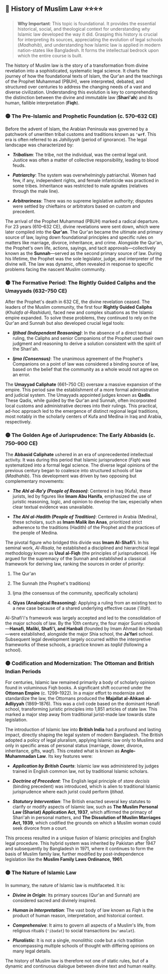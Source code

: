 ## 📌 History of Muslim Law ⭐⭐⭐⭐

>**Why Important**: This topic is foundational. It provides the essential historical, social, and theological context for understanding _why_ Islamic law developed the way it did. Grasping this history is crucial for interpreting its sources, appreciating the evolution of legal schools (_Madhahib_), and understanding how Islamic law is applied in modern nation-states like Bangladesh. It forms the intellectual bedrock upon which the entire course is built.

The history of Muslim law is the story of a transformation from divine revelation into a sophisticated, systematic legal science. It charts the journey of how the foundational texts of Islam, the Qur'an and the teachings of the Prophet Muhammad (PBUH), were interpreted, debated, and structured over centuries to address the changing needs of a vast and diverse civilization. Understanding this evolution is key to comprehending the distinction between the divine and immutable law (**Shari'ah**) and its human, fallible interpretation (**Fiqh**).

### 🟡 The Pre-Islamic and Prophetic Foundation (c. 570–632 CE)

Before the advent of Islam, the Arabian Peninsula was governed by a patchwork of unwritten tribal customs and traditions known as **`'urf`**. This era is often referred to as _Jahiliyyah_ (period of ignorance). The legal landscape was characterized by:

- ***Tribalism***: The tribe, not the individual, was the central legal unit. Justice was often a matter of collective responsibility, leading to blood feuds.
    
- ***Patriarchy***: The system was overwhelmingly patriarchal. Women had few, if any, independent rights, and female infanticide was practiced in some tribes. Inheritance was restricted to male agnates (relatives through the male line).
    
- ***Arbitrariness***: There was no supreme legislative authority; disputes were settled by chieftains or arbitrators based on custom and precedent.
    

The arrival of the Prophet Muhammad (PBUH) marked a radical departure. For 23 years (610–632 CE), divine revelations were sent down, which were later compiled into the **Qur'an**. The Qur'an became the ultimate and primary source of law, laying down foundational principles and specific rules on matters like marriage, divorce, inheritance, and crime. Alongside the Qur'an, the Prophet's own life, actions, sayings, and tacit approvals—collectively known as the **Sunnah**—served as the second primary source of law. During his lifetime, the Prophet was the sole legislator, judge, and interpreter of the divine will. The law was dynamic, often revealed in response to specific problems facing the nascent Muslim community.

### 🟡 The Formative Period: The Rightly Guided Caliphs and the Umayyads (632–750 CE)

After the Prophet's death in 632 CE, the divine revelation ceased. The leaders of the Muslim community, the first four **Rightly Guided Caliphs** (_Khulafa al-Rashidun_), faced new and complex situations as the Islamic empire expanded. To solve these problems, they continued to rely on the Qur'an and Sunnah but also developed crucial legal tools:

- ***Ijtihad (Independent Reasoning)***: In the absence of a direct textual ruling, the Caliphs and senior Companions of the Prophet used their own judgment and reasoning to derive a solution consistent with the spirit of the Shari'ah.
    
- ***Ijma (Consensus)***: The unanimous agreement of the Prophet's Companions on a point of law was considered a binding source of law, based on the belief that the community as a whole would not agree on an error.
    

The **Umayyad Caliphate** (661–750 CE) oversaw a massive expansion of the empire. This period saw the establishment of a more formal administrative and judicial system. The Umayyads appointed judges known as **Qadis**. These Qadis, while guided by the Qur'an and Sunnah, often incorporated local customs and administrative decrees into their rulings. This practical, ad-hoc approach led to the emergence of distinct regional legal traditions, most notably in the scholarly centers of Kufa and Medina in Iraq and Arabia, respectively.

### 🟡 The Golden Age of Jurisprudence: The Early Abbasids (c. 750–900 CE)

The **Abbasid Caliphate** ushered in an era of unprecedented intellectual activity. It was during this period that Islamic jurisprudence (_Fiqh_) was systematized into a formal legal science. The diverse legal opinions of the previous century began to coalesce into structured schools of law (_Madhahib_). This development was driven by two opposing but complementary movements:

- ***The Ahl al-Ra'y (People of Reason)***: Centered in Iraq (Kufa), these jurists, led by figures like **Imam Abu Hanifa**, emphasized the use of juristic reasoning, logic, and opinion to develop the law, especially when clear textual evidence was unavailable.
    
- ***The Ahl al-Hadith (People of Tradition)***: Centered in Arabia (Medina), these scholars, such as **Imam Malik ibn Anas**, prioritized strict adherence to the traditions (Hadith) of the Prophet and the practices of the people of Medina.
    

The pivotal figure who bridged this divide was **Imam Al-Shafi'i**. In his seminal work, _Al-Risala_, he established a disciplined and hierarchical legal methodology known as **Usul al-Fiqh** (the principles of jurisprudence). He argued for the supremacy of the Sunnah and established a classical framework for deriving law, ranking the sources in order of priority:

1. The Qur'an
    
2. The Sunnah (the Prophet's traditions)
    
3. Ijma (the consensus of the community, specifically scholars)
    
4. **Qiyas (Analogical Reasoning)**: Applying a ruling from an existing text to a new case because of a shared underlying effective cause (_'illah_).
    

Al-Shafi'i's framework was largely accepted and led to the consolidation of the major schools of law. By the 10th century, the four major Sunni schools—**Hanafi, Maliki, Shafi'i, and Hanbali** (founded by Imam Ahmad ibn Hanbal)—were established, alongside the major Shia school, the **Ja'fari** school. Subsequent legal development largely occurred within the interpretive frameworks of these schools, a practice known as _taqlid_ (following a school).

### 🟡 Codification and Modernization: The Ottoman and British Indian Periods

For centuries, Islamic law remained primarily a body of scholarly opinion found in voluminous Fiqh books. A significant shift occurred under the **Ottoman Empire** (c. 1299–1922). In a major effort to modernize and standardize the law, the Ottomans produced the **Majallat al-Ahkam al-Adliyyah** (1869–1876). This was a civil code based on the dominant Hanafi school, transforming juristic principles into 1,851 articles of state law. This marked a major step away from traditional jurist-made law towards state legislation.

The introduction of Islamic law into **British India** had a profound and lasting impact, directly shaping the legal system of modern Bangladesh. The British adopted a policy of legal pluralism, applying Islamic law only to Muslims and only in specific areas of personal status (marriage, dower, divorce, inheritance, gifts, waqf). This created what is known as **Anglo-Muhammadan Law**. Its key features were:

- ***Application by British Courts***: Islamic law was administered by judges trained in English common law, not by traditional Islamic scholars.
    
- ***Doctrine of Precedent***: The English legal principle of _stare decisis_ (binding precedent) was introduced, which is alien to traditional Islamic jurisprudence where each jurist could perform _Ijtihad_.
    
- ***Statutory Intervention***: The British enacted several key statutes to clarify or modify aspects of Islamic law, such as **The Muslim Personal Law (Shariat) Application Act, 1937**, which affirmed the primacy of Shari'ah in personal matters, and **The Dissolution of Muslim Marriages Act, 1939**, which codified the grounds on which a Muslim woman could seek divorce from a court.
    

This process resulted in a unique fusion of Islamic principles and English legal procedure. This hybrid system was inherited by Pakistan after 1947 and subsequently by Bangladesh in 1971, where it continues to form the basis of Muslim family law, further modified by post-independence legislation like the **Muslim Family Laws Ordinance, 1961**.

### 🟡 The Nature of Islamic Law

In summary, the nature of Islamic law is multifaceted. It is:

- ***Divine in Origin***: Its primary sources (Qur'an and Sunnah) are considered sacred and divinely inspired.
    
- ***Human in Interpretation***: The vast body of law known as _Fiqh_ is the product of human reason, interpretation, and historical context.
    
- ***Comprehensive***: It aims to govern all aspects of a Muslim's life, from religious rituals (`'ibadat`) to social transactions (`mu'amalat`).
    
- ***Pluralistic***: It is not a single, monolithic code but a rich tradition encompassing multiple schools of thought with differing opinions on many legal details.
    

The history of Muslim law is therefore not one of static rules, but of a dynamic and continuous dialogue between divine text and human reality.